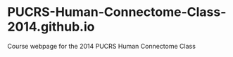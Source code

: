 PUCRS-Human-Connectome-Class-2014.github.io
===========================================

Course webpage for the 2014 PUCRS Human Connectome Class
